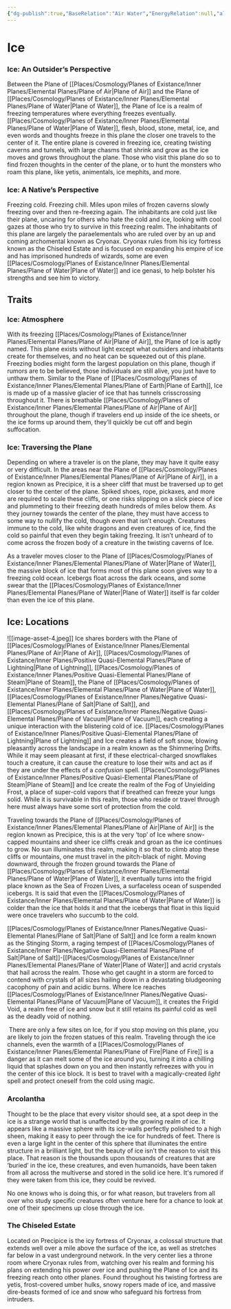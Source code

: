 ```yaml
---
{"dg-publish":true,"BaseRelation":"Air Water","EnergyRelation":null,"aliases":null,"tags":null,"permalink":"/places/cosmology/planes-of-existance/inner-planes/para-elemental-planes/plane-of-ice/","dgHomeLink":true,"dgPassFrontmatter":true}
---
```


# Ice
### Ice: An Outsider’s Perspective
Between the Plane of [[Places/Cosmology/Planes of Existance/Inner Planes/Elemental Planes/Plane of Air|Plane of Air]] and the Plane of [[Places/Cosmology/Planes of Existance/Inner Planes/Elemental Planes/Plane of Water|Plane of Water]], the Plane of Ice is a realm of freezing temperatures where everything freezes eventually. [[Places/Cosmology/Planes of Existance/Inner Planes/Elemental Planes/Plane of Water|Plane of Water]], flesh, blood, stone, metal, ice, and even words and thoughts freeze in this plane the closer one travels to the center of it. The entire plane is covered in freezing ice, creating twisting caverns and tunnels, with large chasms that shrink and grow as the ice moves and grows throughout the plane. Those who visit this plane do so to find frozen thoughts in the center of the plane, or to hunt the monsters who roam this plane, like yetis, animentals, ice mephits, and more.

### Ice: A Native’s Perspective
Freezing cold. Freezing chill. Miles upon miles of frozen caverns slowly freezing over and then re-freezing again. The inhabitants are cold just like their plane, uncaring for others who hate the cold and ice, looking with cool gazes at those who try to survive in this freezing realm. The inhabitants of this plane are largely the paraelementals who are ruled over by an up and coming archomental known as Cryonax. Cryonax rules from his icy fortress known as the Chiseled Estate and is focused on expanding his empire of ice and has imprisoned hundreds of wizards, some are even [[Places/Cosmology/Planes of Existance/Inner Planes/Elemental Planes/Plane of Water|Plane of Water]] and ice genasi, to help bolster his strengths and see him to victory.

## Traits
### Ice: Atmosphere
With its freezing [[Places/Cosmology/Planes of Existance/Inner Planes/Elemental Planes/Plane of Air|Plane of Air]], the Plane of Ice is aptly named. This plane exists without light except what outsiders and inhabitants create for themselves, and no heat can be squeezed out of this plane. Freezing bodies might form the largest population on this plane, though if rumors are to be believed, those individuals are still alive, you just have to unthaw them. Similar to the Plane of [[Places/Cosmology/Planes of Existance/Inner Planes/Elemental Planes/Plane of Earth|Plane of Earth]], Ice is made up of a massive glacier of ice that has tunnels crisscrossing throughout it. There is breathable [[Places/Cosmology/Planes of Existance/Inner Planes/Elemental Planes/Plane of Air|Plane of Air]] throughout the plane, though if travelers end up inside of the ice sheets, or the ice forms up around them, they’ll quickly be cut off and begin suffocation.

### Ice: Traversing the Plane
Depending on where a traveler is on the plane, they may have it quite easy or very difficult. In the areas near the Plane of [[Places/Cosmology/Planes of Existance/Inner Planes/Elemental Planes/Plane of Air|Plane of Air]], in a region known as Precipice, it is a sheer cliff that must be traversed up to get closer to the center of the plane. Spiked shoes, rope, pickaxes, and more are required to scale these cliffs, or one risks slipping on a slick piece of ice and plummeting to their freezing death hundreds of miles below them. As they journey towards the center of the plane, they must have access to some way to nullify the cold, though even that isn’t enough. Creatures immune to the cold, like white dragons and even creatures of ice, find the cold so painful that even they begin taking freezing. It isn’t unheard of to come across the frozen body of a creature in the twisting caverns of Ice.

As a traveler moves closer to the Plane of [[Places/Cosmology/Planes of Existance/Inner Planes/Elemental Planes/Plane of Water|Plane of Water]], the massive block of ice that forms most of this plane soon gives way to a freezing cold ocean. Icebergs float across the dark oceans, and some swear that the [[Places/Cosmology/Planes of Existance/Inner Planes/Elemental Planes/Plane of Water|Plane of Water]] itself is far colder than even the ice of this plane.

## Ice: Locations
![[image-asset-4.jpeg]]
Ice shares borders with the Plane of [[Places/Cosmology/Planes of Existance/Inner Planes/Elemental Planes/Plane of Air|Plane of Air]], [[Places/Cosmology/Planes of Existance/Inner Planes/Positive Quasi-Elemental Planes/Plane of Lightning|Plane of Lightning]], [[Places/Cosmology/Planes of Existance/Inner Planes/Positive Quasi-Elemental Planes/Plane of Steam|Plane of Steam]], the Plane of [[Places/Cosmology/Planes of Existance/Inner Planes/Elemental Planes/Plane of Water|Plane of Water]], [[Places/Cosmology/Planes of Existance/Inner Planes/Negative Quasi-Elemental Planes/Plane of  Salt|Plane of  Salt]], and [[Places/Cosmology/Planes of Existance/Inner Planes/Negative Quasi-Elemental Planes/Plane of  Vacuum|Plane of  Vacuum]], each creating a unique interaction with the blistering cold of ice. [[Places/Cosmology/Planes of Existance/Inner Planes/Positive Quasi-Elemental Planes/Plane of Lightning|Plane of Lightning]] and Ice creates a field of soft snow, blowing pleasantly across the landscape in a realm known as the Shimmering Drifts. While it may seem pleasant at first, if these electrical-charged snowflakes touch a creature, it can cause the creature to lose their wits and act as if they are under the effects of a _confusion_ spell. [[Places/Cosmology/Planes of Existance/Inner Planes/Positive Quasi-Elemental Planes/Plane of Steam|Plane of Steam]] and Ice create the realm of the Fog of Unyielding Frost, a place of super-cold vapors that if breathed can freeze your lungs solid. While it is survivable in this realm, those who reside or travel through here must always have some sort of protection from the cold.

Traveling towards the Plane of [[Places/Cosmology/Planes of Existance/Inner Planes/Elemental Planes/Plane of Air|Plane of Air]] is the region known as Precipice, this is at the very ‘top’ of Ice where snow-capped mountains and sheer ice cliffs creak and groan as the ice continues to grow. No sun illuminates this realm, making it so that to climb atop these cliffs or mountains, one must travel in the pitch-black of night. Moving downward, through the frozen ground towards the Plane of [[Places/Cosmology/Planes of Existance/Inner Planes/Elemental Planes/Plane of Water|Plane of Water]], it eventually turns into the frigid place known as the Sea of Frozen Lives, a surfaceless ocean of suspended icebergs. It is said that even the [[Places/Cosmology/Planes of Existance/Inner Planes/Elemental Planes/Plane of Water|Plane of Water]] is colder than the ice that holds it and that the icebergs that float in this liquid were once travelers who succumb to the cold.

[[Places/Cosmology/Planes of Existance/Inner Planes/Negative Quasi-Elemental Planes/Plane of  Salt|Plane of  Salt]] and Ice form a realm known as the Stinging Storm, a raging tempest of [[Places/Cosmology/Planes of Existance/Inner Planes/Negative Quasi-Elemental Planes/Plane of  Salt|Plane of  Salt]]-[[Places/Cosmology/Planes of Existance/Inner Planes/Elemental Planes/Plane of Water|Plane of Water]] and acrid crystals that hail across the realm. Those who get caught in a storm are forced to contend with crystals of all sizes hailing down in a devastating bludgeoning cacophony of pain and acidic burns. Where Ice reaches [[Places/Cosmology/Planes of Existance/Inner Planes/Negative Quasi-Elemental Planes/Plane of  Vacuum|Plane of  Vacuum]], it creates the Frigid Void, a realm free of ice and snow but it still retains its painful cold as well as the deadly void of nothing.

 There are only a few sites on Ice, for if you stop moving on this plane, you are likely to join the frozen statues of this realm. Traveling through the ice channels, even the warmth of a [[Places/Cosmology/Planes of Existance/Inner Planes/Elemental Planes/Plane of Fire|Plane of Fire]] is a danger as it can melt some of the ice around you, turning it into a chilling liquid that splashes down on you and then instantly refreezes with you in the center of this ice block. It is best to travel with a magically-created _light_ spell and protect oneself from the cold using magic.

### Arcolantha
Thought to be the place that every visitor should see, at a spot deep in the ice is a strange world that is unaffected by the growing realm of ice. It appears like a massive sphere with its ice-walls perfectly polished to a high sheen, making it easy to peer through the ice for hundreds of feet. There is even a large light in the center of this sphere that illuminates the entire structure in a brilliant light, but the beauty of ice isn’t the reason to visit this place. That reason is the thousands upon thousands of creatures that are ‘buried’ in the ice, these creatures, and even humanoids, have been taken from all across the multiverse and stored in the solid ice here. It's rumored if they were taken from this ice, they could be revived.

No one knows who is doing this, or for what reason, but travelers from all over who study specific creatures often venture here for a chance to look at one of their specimens up close through the ice.   

### The Chiseled Estate
Located on Precipice is the icy fortress of Cryonax, a colossal structure that extends well over a mile above the surface of the ice, as well as stretches far below in a vast underground network. In the very center lies a throne room where Cryonax rules from, watching over his realm and forming his plans on extending his power over ice and pushing the Plane of Ice and its freezing reach onto other planes. Found throughout his twisting fortress are yetis, frost-covered umber hulks, snowy ropers made of ice, and massive dire-beasts formed of ice and snow who safeguard his fortress from intruders.